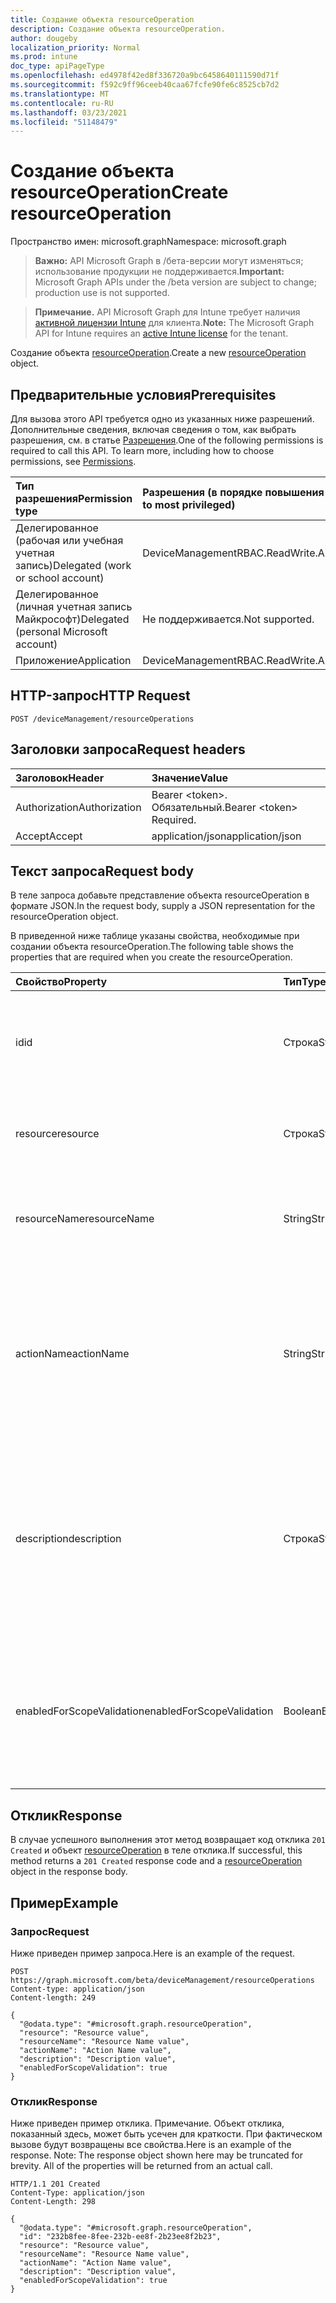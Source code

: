 ```yaml
---
title: Создание объекта resourceOperation
description: Создание объекта resourceOperation.
author: dougeby
localization_priority: Normal
ms.prod: intune
doc_type: apiPageType
ms.openlocfilehash: ed4978f42ed8f336720a9bc6458640111590d71f
ms.sourcegitcommit: f592c9ff96ceeb40caa67fcfe90fe6c8525cb7d2
ms.translationtype: MT
ms.contentlocale: ru-RU
ms.lasthandoff: 03/23/2021
ms.locfileid: "51148479"
---
```

# <a name="create-resourceoperation"></a><span data-ttu-id="58294-103">Создание объекта resourceOperation</span><span class="sxs-lookup"><span data-stu-id="58294-103">Create resourceOperation</span></span>

<span data-ttu-id="58294-104">Пространство имен: microsoft.graph</span><span class="sxs-lookup"><span data-stu-id="58294-104">Namespace: microsoft.graph</span></span>

> <span data-ttu-id="58294-105">**Важно:** API Microsoft Graph в /бета-версии могут изменяться; использование продукции не поддерживается.</span><span class="sxs-lookup"><span data-stu-id="58294-105">**Important:** Microsoft Graph APIs under the /beta version are subject to change; production use is not supported.</span></span>

> <span data-ttu-id="58294-106">**Примечание.** API Microsoft Graph для Intune требует наличия [активной лицензии Intune](https://go.microsoft.com/fwlink/?linkid=839381) для клиента.</span><span class="sxs-lookup"><span data-stu-id="58294-106">**Note:** The Microsoft Graph API for Intune requires an [active Intune license](https://go.microsoft.com/fwlink/?linkid=839381) for the tenant.</span></span>

<span data-ttu-id="58294-107">Создание объекта [resourceOperation](../resources/intune-rbac-resourceoperation.md).</span><span class="sxs-lookup"><span data-stu-id="58294-107">Create a new [resourceOperation](../resources/intune-rbac-resourceoperation.md) object.</span></span>

## <a name="prerequisites"></a><span data-ttu-id="58294-108">Предварительные условия</span><span class="sxs-lookup"><span data-stu-id="58294-108">Prerequisites</span></span>
<span data-ttu-id="58294-p101">Для вызова этого API требуется одно из указанных ниже разрешений. Дополнительные сведения, включая сведения о том, как выбрать разрешения, см. в статье [Разрешения](/graph/permissions-reference).</span><span class="sxs-lookup"><span data-stu-id="58294-p101">One of the following permissions is required to call this API. To learn more, including how to choose permissions, see [Permissions](/graph/permissions-reference).</span></span>

|<span data-ttu-id="58294-111">Тип разрешения</span><span class="sxs-lookup"><span data-stu-id="58294-111">Permission type</span></span>|<span data-ttu-id="58294-112">Разрешения (в порядке повышения привилегий)</span><span class="sxs-lookup"><span data-stu-id="58294-112">Permissions (from least to most privileged)</span></span>|
|:---|:---|
|<span data-ttu-id="58294-113">Делегированное (рабочая или учебная учетная запись)</span><span class="sxs-lookup"><span data-stu-id="58294-113">Delegated (work or school account)</span></span>|<span data-ttu-id="58294-114">DeviceManagementRBAC.ReadWrite.All</span><span class="sxs-lookup"><span data-stu-id="58294-114">DeviceManagementRBAC.ReadWrite.All</span></span>|
|<span data-ttu-id="58294-115">Делегированное (личная учетная запись Майкрософт)</span><span class="sxs-lookup"><span data-stu-id="58294-115">Delegated (personal Microsoft account)</span></span>|<span data-ttu-id="58294-116">Не поддерживается.</span><span class="sxs-lookup"><span data-stu-id="58294-116">Not supported.</span></span>|
|<span data-ttu-id="58294-117">Приложение</span><span class="sxs-lookup"><span data-stu-id="58294-117">Application</span></span>|<span data-ttu-id="58294-118">DeviceManagementRBAC.ReadWrite.All</span><span class="sxs-lookup"><span data-stu-id="58294-118">DeviceManagementRBAC.ReadWrite.All</span></span>|

## <a name="http-request"></a><span data-ttu-id="58294-119">HTTP-запрос</span><span class="sxs-lookup"><span data-stu-id="58294-119">HTTP Request</span></span>
<!-- {
  "blockType": "ignored"
}
-->
``` http
POST /deviceManagement/resourceOperations
```

## <a name="request-headers"></a><span data-ttu-id="58294-120">Заголовки запроса</span><span class="sxs-lookup"><span data-stu-id="58294-120">Request headers</span></span>
|<span data-ttu-id="58294-121">Заголовок</span><span class="sxs-lookup"><span data-stu-id="58294-121">Header</span></span>|<span data-ttu-id="58294-122">Значение</span><span class="sxs-lookup"><span data-stu-id="58294-122">Value</span></span>|
|:---|:---|
|<span data-ttu-id="58294-123">Authorization</span><span class="sxs-lookup"><span data-stu-id="58294-123">Authorization</span></span>|<span data-ttu-id="58294-124">Bearer &lt;token&gt;. Обязательный.</span><span class="sxs-lookup"><span data-stu-id="58294-124">Bearer &lt;token&gt; Required.</span></span>|
|<span data-ttu-id="58294-125">Accept</span><span class="sxs-lookup"><span data-stu-id="58294-125">Accept</span></span>|<span data-ttu-id="58294-126">application/json</span><span class="sxs-lookup"><span data-stu-id="58294-126">application/json</span></span>|

## <a name="request-body"></a><span data-ttu-id="58294-127">Текст запроса</span><span class="sxs-lookup"><span data-stu-id="58294-127">Request body</span></span>
<span data-ttu-id="58294-128">В теле запроса добавьте представление объекта resourceOperation в формате JSON.</span><span class="sxs-lookup"><span data-stu-id="58294-128">In the request body, supply a JSON representation for the resourceOperation object.</span></span>

<span data-ttu-id="58294-129">В приведенной ниже таблице указаны свойства, необходимые при создании объекта resourceOperation.</span><span class="sxs-lookup"><span data-stu-id="58294-129">The following table shows the properties that are required when you create the resourceOperation.</span></span>

|<span data-ttu-id="58294-130">Свойство</span><span class="sxs-lookup"><span data-stu-id="58294-130">Property</span></span>|<span data-ttu-id="58294-131">Тип</span><span class="sxs-lookup"><span data-stu-id="58294-131">Type</span></span>|<span data-ttu-id="58294-132">Описание</span><span class="sxs-lookup"><span data-stu-id="58294-132">Description</span></span>|
|:---|:---|:---|
|<span data-ttu-id="58294-133">id</span><span class="sxs-lookup"><span data-stu-id="58294-133">id</span></span>|<span data-ttu-id="58294-134">Строка</span><span class="sxs-lookup"><span data-stu-id="58294-134">String</span></span>|<span data-ttu-id="58294-135">Ключ операции с ресурсом.</span><span class="sxs-lookup"><span data-stu-id="58294-135">Key of the Resource Operation.</span></span> <span data-ttu-id="58294-136">Доступен только для чтения и создается автоматически.</span><span class="sxs-lookup"><span data-stu-id="58294-136">Read-only, automatically generated.</span></span>|
|<span data-ttu-id="58294-137">resource</span><span class="sxs-lookup"><span data-stu-id="58294-137">resource</span></span>|<span data-ttu-id="58294-138">Строка</span><span class="sxs-lookup"><span data-stu-id="58294-138">String</span></span>|<span data-ttu-id="58294-139">Категория ресурсов, к которой относится эта операция.</span><span class="sxs-lookup"><span data-stu-id="58294-139">Resource category to which this Operation belongs.</span></span>|
|<span data-ttu-id="58294-140">resourceName</span><span class="sxs-lookup"><span data-stu-id="58294-140">resourceName</span></span>|<span data-ttu-id="58294-141">String</span><span class="sxs-lookup"><span data-stu-id="58294-141">String</span></span>|<span data-ttu-id="58294-142">Имя ресурса, с которым выполняется эта операция.</span><span class="sxs-lookup"><span data-stu-id="58294-142">Name of the Resource this operation is performed on.</span></span>|
|<span data-ttu-id="58294-143">actionName</span><span class="sxs-lookup"><span data-stu-id="58294-143">actionName</span></span>|<span data-ttu-id="58294-144">String</span><span class="sxs-lookup"><span data-stu-id="58294-144">String</span></span>|<span data-ttu-id="58294-145">Тип действия, которое выполнит эта операция.</span><span class="sxs-lookup"><span data-stu-id="58294-145">Type of action this operation is going to perform.</span></span> <span data-ttu-id="58294-146">Свойство actionName должно быть максимально краткое (максимум несколько слов).</span><span class="sxs-lookup"><span data-stu-id="58294-146">The actionName should be concise and limited to as few words as possible.</span></span>|
|<span data-ttu-id="58294-147">description</span><span class="sxs-lookup"><span data-stu-id="58294-147">description</span></span>|<span data-ttu-id="58294-148">Строка</span><span class="sxs-lookup"><span data-stu-id="58294-148">String</span></span>|<span data-ttu-id="58294-149">Описание операции с ресурсом.</span><span class="sxs-lookup"><span data-stu-id="58294-149">Description of the resource operation.</span></span> <span data-ttu-id="58294-150">Используется в тексте, который отображается над операцией при наведении указателя мыши на портале Azure.</span><span class="sxs-lookup"><span data-stu-id="58294-150">The description is used in mouse-over text for the operation when shown in the Azure Portal.</span></span>|
|<span data-ttu-id="58294-151">enabledForScopeValidation</span><span class="sxs-lookup"><span data-stu-id="58294-151">enabledForScopeValidation</span></span>|<span data-ttu-id="58294-152">Boolean</span><span class="sxs-lookup"><span data-stu-id="58294-152">Boolean</span></span>|<span data-ttu-id="58294-153">Определяет, проверяется ли разрешение для областей, определенных для назначения ролей.</span><span class="sxs-lookup"><span data-stu-id="58294-153">Determines whether the Permission is validated for Scopes defined per Role Assignment.</span></span>|



## <a name="response"></a><span data-ttu-id="58294-154">Отклик</span><span class="sxs-lookup"><span data-stu-id="58294-154">Response</span></span>
<span data-ttu-id="58294-155">В случае успешного выполнения этот метод возвращает код отклика `201 Created` и объект [resourceOperation](../resources/intune-rbac-resourceoperation.md) в теле отклика.</span><span class="sxs-lookup"><span data-stu-id="58294-155">If successful, this method returns a `201 Created` response code and a [resourceOperation](../resources/intune-rbac-resourceoperation.md) object in the response body.</span></span>

## <a name="example"></a><span data-ttu-id="58294-156">Пример</span><span class="sxs-lookup"><span data-stu-id="58294-156">Example</span></span>

### <a name="request"></a><span data-ttu-id="58294-157">Запрос</span><span class="sxs-lookup"><span data-stu-id="58294-157">Request</span></span>
<span data-ttu-id="58294-158">Ниже приведен пример запроса.</span><span class="sxs-lookup"><span data-stu-id="58294-158">Here is an example of the request.</span></span>
``` http
POST https://graph.microsoft.com/beta/deviceManagement/resourceOperations
Content-type: application/json
Content-length: 249

{
  "@odata.type": "#microsoft.graph.resourceOperation",
  "resource": "Resource value",
  "resourceName": "Resource Name value",
  "actionName": "Action Name value",
  "description": "Description value",
  "enabledForScopeValidation": true
}
```

### <a name="response"></a><span data-ttu-id="58294-159">Отклик</span><span class="sxs-lookup"><span data-stu-id="58294-159">Response</span></span>
<span data-ttu-id="58294-p105">Ниже приведен пример отклика. Примечание. Объект отклика, показанный здесь, может быть усечен для краткости. При фактическом вызове будут возвращены все свойства.</span><span class="sxs-lookup"><span data-stu-id="58294-p105">Here is an example of the response. Note: The response object shown here may be truncated for brevity. All of the properties will be returned from an actual call.</span></span>
``` http
HTTP/1.1 201 Created
Content-Type: application/json
Content-Length: 298

{
  "@odata.type": "#microsoft.graph.resourceOperation",
  "id": "232b8fee-8fee-232b-ee8f-2b23ee8f2b23",
  "resource": "Resource value",
  "resourceName": "Resource Name value",
  "actionName": "Action Name value",
  "description": "Description value",
  "enabledForScopeValidation": true
}
```




